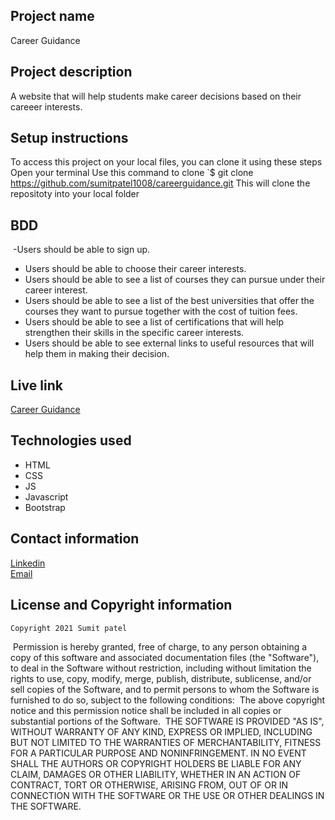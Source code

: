 ## Project name
Career Guidance
​
## Project description
A website that will help students make career decisions based on their careeer interests. 

  
## Setup instructions
   To access this project on your local files, you can clone it using these steps
   Open your terminal
   Use this command to clone `$ git clone
   https://github.com/sumitpatel1008/careerguidance.git
   This will clone the repositoty into your local folder 
​
## BDD
    
​ -Users should be able to sign up.
 - Users should be able to choose their career interests. 
 - Users should be able to see  a list of courses they can pursue under their career interest. 
 - Users should be able to see a  list of  the best universities that offer the courses they want to pursue together with the cost of tuition fees.
 - Users should be able to see a list of certifications that will help strengthen their skills in the specific career interests. 
 - Users should be able to see external links to  useful resources that will help them in making their decision. 

    
  
## Live link
[Career Guidance](https://github.com/sumitpatel1008/careerguidance.git)
​
## Technologies used
 - HTML
 - CSS
 - JS
 - Javascript
 - Bootstrap
  
## Contact information
[Linkedin](www.linkedin.com/in/sumit-patel-6a5aab255)<br>
[Email](patelsumit55286@gmail.com.com)
    
## License and Copyright information
    Copyright 2021 Sumit patel
​
    Permission is hereby granted, free of charge, to any person obtaining a copy of this software and associated documentation files (the "Software"), to deal in the Software without restriction, including without limitation the rights to use, copy, modify, merge, publish, distribute, sublicense, and/or sell copies of the Software, and to permit persons to whom the Software is furnished to do so, subject to the following conditions:
​
    The above copyright notice and this permission notice shall be included in all copies or substantial portions of the Software.
​
    THE SOFTWARE IS PROVIDED "AS IS", WITHOUT WARRANTY OF ANY KIND, EXPRESS OR IMPLIED, INCLUDING BUT NOT LIMITED TO THE WARRANTIES OF MERCHANTABILITY, FITNESS FOR A PARTICULAR PURPOSE AND NONINFRINGEMENT. IN NO EVENT SHALL THE AUTHORS OR COPYRIGHT HOLDERS BE LIABLE FOR ANY CLAIM, DAMAGES OR OTHER LIABILITY, WHETHER IN AN ACTION OF CONTRACT, TORT OR OTHERWISE, ARISING FROM, OUT OF OR IN CONNECTION WITH THE SOFTWARE OR THE USE OR OTHER DEALINGS IN THE SOFTWARE.